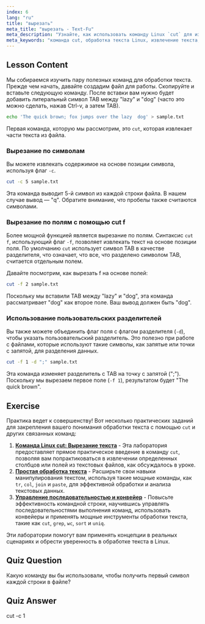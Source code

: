 ```yaml
---
index: 6
lang: "ru"
title: "вырезать"
meta_title: "вырезать - Text-Fu"
meta_description: "Узнайте, как использовать команду Linux `cut` для извлечения определенных фрагментов текста из файлов. Это руководство охватывает вырезание по символам и полям (`cut f`), включая вырезание по полям с использованием пользовательских разделителей. Идеально подходит для освоения обработки текста в Linux."
meta_keywords: "команда cut, обработка текста Linux, извлечение текста, cut f, как использовать cut f, учебник Linux, примеры cut, руководство Linux, вырезание по полям"
---
```


## Lesson Content

Мы собираемся изучить пару полезных команд для обработки текста. Прежде чем начать, давайте создадим файл для работы. Скопируйте и вставьте следующую команду. После вставки вам нужно будет добавить литеральный символ TAB между "lazy" и "dog" (часто это можно сделать, нажав Ctrl-v, а затем TAB).

```bash
echo 'The quick brown; fox jumps over the lazy  dog' > sample.txt
```

Первая команда, которую мы рассмотрим, это `cut`, которая извлекает части текста из файла.

### Вырезание по символам

Вы можете извлекать содержимое на основе позиции символа, используя флаг `-c`.

```bash
cut -c 5 sample.txt
```

Эта команда выводит 5-й символ из каждой строки файла. В нашем случае вывод — "q". Обратите внимание, что пробелы также считаются символами.

### Вырезание по полям с помощью cut f

Более мощной функцией является вырезание по полям. Синтаксис `cut f`, использующий флаг `-f`, позволяет извлекать текст на основе позиции поля. По умолчанию `cut` использует символ TAB в качестве разделителя, что означает, что все, что разделено символом TAB, считается отдельным полем.

Давайте посмотрим, как вырезать f на основе полей:

```bash
cut -f 2 sample.txt
```

Поскольку мы вставили TAB между "lazy" и "dog", эта команда рассматривает "dog" как второе поле. Ваш вывод должен быть "dog".

### Использование пользовательских разделителей

Вы также можете объединить флаг поля с флагом разделителя (`-d`), чтобы указать пользовательский разделитель. Это полезно при работе с файлами, которые используют такие символы, как запятые или точки с запятой, для разделения данных.

```bash
cut -f 1 -d ";" sample.txt
```

Эта команда изменяет разделитель с TAB на точку с запятой (";"). Поскольку мы вырезаем первое поле (`-f 1`), результатом будет "The quick brown".

## Exercise

Практика ведет к совершенству! Вот несколько практических заданий для закрепления вашего понимания обработки текста с помощью `cut` и других связанных команд:

1. **[Команда Linux cut: Вырезание текста](https://labex.io/ru/labs/linux-linux-cut-command-text-cutting-219187)** - Эта лаборатория предоставляет прямое практическое введение в команду `cut`, позволяя вам попрактиковаться в извлечении определенных столбцов или полей из текстовых файлов, как обсуждалось в уроке.
2. **[Простая обработка текста](https://labex.io/ru/labs/linux-simple-text-processing-18004)** - Расширьте свои навыки манипулирования текстом, используя такие мощные команды, как `tr`, `col`, `join` и `paste`, для эффективной обработки и анализа текстовых данных.
3. **[Управление последовательностью и конвейер](https://labex.io/ru/labs/linux-sequence-control-and-pipeline-17994)** - Повысьте эффективность командной строки, научившись управлять последовательностями выполнения команд, использовать конвейеры и применять мощные инструменты обработки текста, такие как `cut`, `grep`, `wc`, `sort` и `uniq`.

Эти лаборатории помогут вам применять концепции в реальных сценариях и обрести уверенность в обработке текста в Linux.

## Quiz Question

Какую команду вы бы использовали, чтобы получить первый символ каждой строки в файле?

## Quiz Answer

cut -c 1
